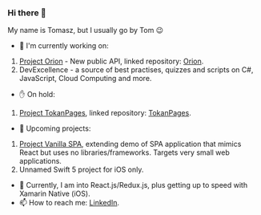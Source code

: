 ### Hi there 👋

My name is Tomasz, but I usually go by Tom 😉

- 🔭  I'm currently working on:
1. [Project Orion](https://github.com/users/TomaszKandula/projects/13) - New public API, linked repository: [Orion](https://github.com/TomaszKandula/Orion).
1. DevExcellence - a source of best practises, quizzes and scripts on C#, JavaScript, Cloud Computing and more.

- ✋ On hold:
1. [Project TokanPages](https://github.com/users/TomaszKandula/projects/7), linked repository: [TokanPages](https://github.com/TomaszKandula/TokanPages).

- 🧭  Upcoming projects:
1. [Project Vanilla SPA](https://github.com/TomaszKandula/VanillaSPA), extending demo of SPA application that mimics React but uses no libraries/frameworks. Targets very small web applications.
1. Unnamed Swift 5 project for iOS only.

- 🌱  Currently, I am into React.js/Redux.js, plus getting up to speed with Xamarin Native (iOS).
- 📫  How to reach me: [LinkedIn](https://www.linkedin.com/in/tomaszkandula/).
